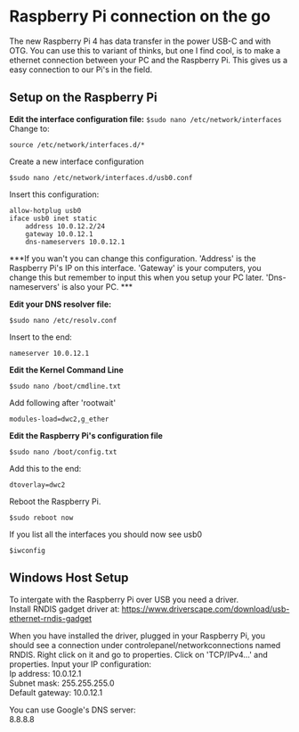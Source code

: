 # Raspberry Pi connection on the go 
The new Raspberry Pi 4 has data transfer in the power USB-C and with OTG. You can use this to variant of thinks, but one I find cool, is to make a ethernet connection between your PC and the Raspberry Pi. This gives us a easy connection to our Pi's in the field.

## Setup on the Raspberry Pi
**Edit the interface configuration file:**
`
$sudo nano /etc/network/interfaces
`
Change to:
```
source /etc/network/interfaces.d/*
```

Create a new interface configuration 
```
$sudo nano /etc/network/interfaces.d/usb0.conf
```
Insert this configuration:
```
allow-hotplug usb0
iface usb0 inet static
    address 10.0.12.2/24
    gateway 10.0.12.1
    dns-nameservers 10.0.12.1
```
***If you wan't you can change this configuration. 'Address' is the Raspberry Pi's IP on this interface. 'Gateway' is your computers, you change this but remember to input this when you setup your PC later. 'Dns-nameservers' is also your PC. ***  

**Edit your DNS resolver file:**
```
$sudo nano /etc/resolv.conf
```
Insert to the end:
```
nameserver 10.0.12.1
```

**Edit the Kernel Command Line**
```
$sudo nano /boot/cmdline.txt
```
Add following after 'rootwait'
```
modules-load=dwc2,g_ether
```

**Edit the Raspberry Pi's configuration file**
```
$sudo nano /boot/config.txt
```
Add this to the end:
```
dtoverlay=dwc2
```

Reboot the Raspberry Pi. 
```
$sudo reboot now
```
If you list all the interfaces you should now see usb0
```
$iwconfig
```

## Windows Host Setup
To intergate with the Raspberry Pi over USB you need a driver.  
Install RNDIS gadget driver at: https://www.driverscape.com/download/usb-ethernet-rndis-gadget

When you have installed the driver, plugged in your Raspberry Pi, you should see a connection under controlepanel/networkconnections named RNDIS. Right click on it and go to properties. Click on 'TCP/IPv4...' and properties. Input your IP configuration:  
    Ip address: 10.0.12.1  
    Subnet mask: 255.255.255.0  
    Default gateway: 10.0.12.1  

You can use Google's DNS server:  
8.8.8.8
